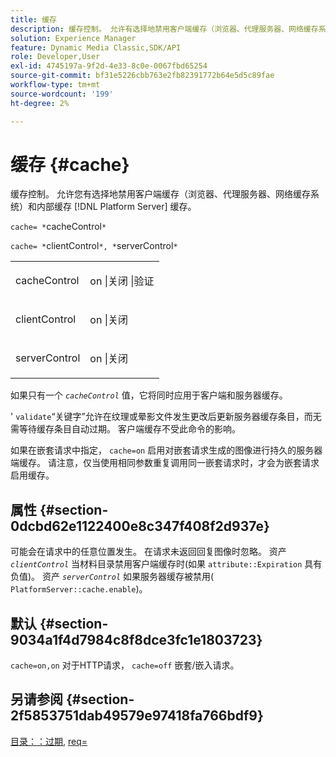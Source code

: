 ```yaml
---
title: 缓存
description: 缓存控制。 允许有选择地禁用客户端缓存（浏览器、代理服务器、网络缓存系统）和内部缓存 [!DNL Platform Server] 缓存。
solution: Experience Manager
feature: Dynamic Media Classic,SDK/API
role: Developer,User
exl-id: 4745197a-9f2d-4e33-8c0e-0067fbd65254
source-git-commit: bf31e5226cbb763e2fb82391772b64e5d5c89fae
workflow-type: tm+mt
source-wordcount: '199'
ht-degree: 2%

---
```


# 缓存 {#cache}

缓存控制。 允许您有选择地禁用客户端缓存（浏览器、代理服务器、网络缓存系统）和内部缓存 [!DNL Platform Server] 缓存。

`cache= *`cacheControl`*`

`cache= *`clientControl`*, *`serverControl`*`

<table id="simpletable_CBB5DFBD48B444A4AA806B11299BC43E"> 
 <tr class="strow"> 
  <td class="stentry"> <p><span class="varname"> cacheControl</span> </p> </td> 
  <td class="stentry"> <p>on |关闭 |验证 </p></td> 
 </tr> 
 <tr class="strow"> 
  <td class="stentry"> <p><span class="varname"> clientControl </span> </p> </td> 
  <td class="stentry"> <p>on |关闭 </p></td> 
 </tr> 
 <tr class="strow"> 
  <td class="stentry"> <p><span class="varname"> serverControl </span> </p></td> 
  <td class="stentry"> <p>on |关闭 </p></td> 
 </tr> 
</table>

如果只有一个 *`cacheControl`* 值，它将同时应用于客户端和服务器缓存。

&#39; `validate`“关键字”允许在纹理或晕影文件发生更改后更新服务器缓存条目，而无需等待缓存条目自动过期。 客户端缓存不受此命令的影响。

如果在嵌套请求中指定， `cache=on` 启用对嵌套请求生成的图像进行持久的服务器端缓存。 请注意，仅当使用相同参数重复调用同一嵌套请求时，才会为嵌套请求启用缓存。

## 属性 {#section-0dcbd62e1122400e8c347f408f2d937e}

可能会在请求中的任意位置发生。 在请求未返回回复图像时忽略。 资产 *`clientControl`* 当材料目录禁用客户端缓存时(如果 `attribute::Expiration` 具有负值)。 资产 *`serverControl`* 如果服务器缓存被禁用( `PlatformServer::cache.enable`)。

## 默认 {#section-9034a1f4d7984c8f8dce3fc1e1803723}

`cache=on,on` 对于HTTP请求， `cache=off` 嵌套/嵌入请求。

## 另请参阅 {#section-2f5853751dab49579e97418fa766bdf9}

[目录：：过期](../../../../../ir-api/material-cat/image-rendering-api-ref/c-ir-material-catalog/c-ir-material-data-reference/r-ir-expiration-dataref.md#reference-5e93943abff54c93bf85aae3b911a3ce), [req=](../../../../../ir-api/http-protocol/image-rendering-api-ref/c-ir-http-protocol-ref/c-ir-http-protocol-command-reference/r-ir-req.md#reference-792b1a663fb64261bd2de2a209b847fb)
